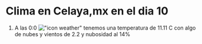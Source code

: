 # Clima en Celaya,mx en el dia 10

1. A las 0:0 !["icon weather"](http://openweathermap.org/img/w/02n.png) tenemos una temperatura de 11.11 C con algo de nubes y  vientos de 2.2 y nubosidad al 14%
